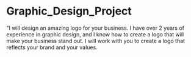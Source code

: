 # Graphic_Design_Project
"I will design an amazing logo for your business. I have over 2 years of experience in graphic design, and I know how to create a logo that will make your business stand out. I will work with you to create a logo that reflects your brand and your values.
